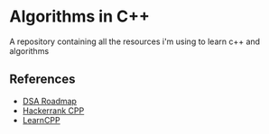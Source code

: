 # Algorithms in C++

A repository containing all the resources i'm using to learn c++ and algorithms

## References

 - [DSA Roadmap](https://www.geeksforgeeks.org/complete-roadmap-to-learn-dsa-from-scratch/?ref=lbp)
 - [Hackerrank CPP](https://www.hackerrank.com/domains/cpp?filters%5Bstatus%5D%5B%5D=unsolved&badge_type=cpp)
 - [LearnCPP](https://www.learncpp.com/)
